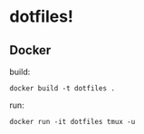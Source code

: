 # dotfiles!

## Docker

build:

`docker build -t dotfiles .`

run:

`docker run -it dotfiles tmux -u`
